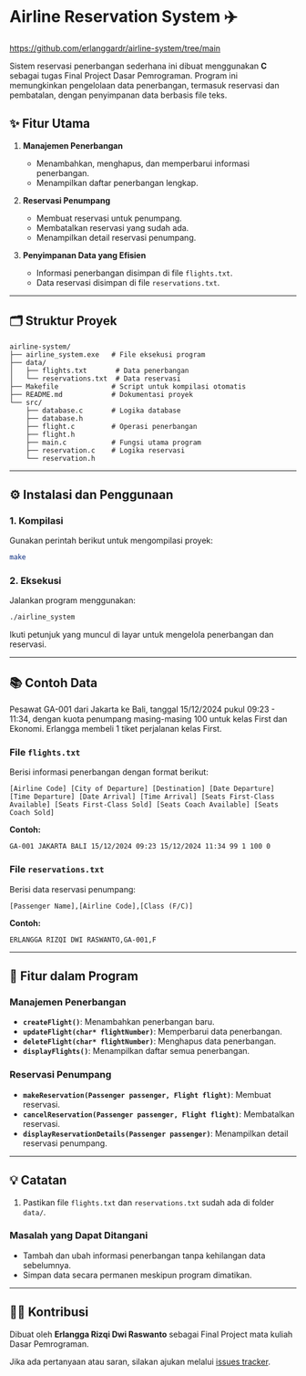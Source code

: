 # Airline Reservation System ✈️  
https://github.com/erlanggardr/airline-system/tree/main

Sistem reservasi penerbangan sederhana ini dibuat menggunakan **C** sebagai tugas Final Project Dasar Pemrograman. Program ini memungkinkan pengelolaan data penerbangan, termasuk reservasi dan pembatalan, dengan penyimpanan data berbasis file teks.  

## ✨ Fitur Utama  

1. **Manajemen Penerbangan**  
   - Menambahkan, menghapus, dan memperbarui informasi penerbangan.  
   - Menampilkan daftar penerbangan lengkap.  

2. **Reservasi Penumpang**  
   - Membuat reservasi untuk penumpang.  
   - Membatalkan reservasi yang sudah ada.  
   - Menampilkan detail reservasi penumpang.  

3. **Penyimpanan Data yang Efisien**  
   - Informasi penerbangan disimpan di file `flights.txt`.  
   - Data reservasi disimpan di file `reservations.txt`.  

---

## 🗂️ Struktur Proyek  

```
airline-system/
├── airline_system.exe   # File eksekusi program
├── data/
│   ├── flights.txt       # Data penerbangan
│   └── reservations.txt  # Data reservasi
├── Makefile             # Script untuk kompilasi otomatis
├── README.md            # Dokumentasi proyek
└── src/
    ├── database.c       # Logika database
    ├── database.h
    ├── flight.c         # Operasi penerbangan
    ├── flight.h
    ├── main.c           # Fungsi utama program
    ├── reservation.c    # Logika reservasi
    └── reservation.h
```  

---

## ⚙️ Instalasi dan Penggunaan  

### 1. Kompilasi  
Gunakan perintah berikut untuk mengompilasi proyek:  

```bash
make
```  

### 2. Eksekusi  
Jalankan program menggunakan:  

```bash
./airline_system
```  

Ikuti petunjuk yang muncul di layar untuk mengelola penerbangan dan reservasi.  

---

## 📚 Contoh Data  

Pesawat GA-001 dari Jakarta ke Bali, tanggal 15/12/2024 pukul 09:23 - 11:34, dengan kuota penumpang masing-masing 100 untuk kelas First dan Ekonomi.
Erlangga membeli 1 tiket perjalanan kelas First.

### File `flights.txt`  
Berisi informasi penerbangan dengan format berikut:  

```plaintext
[Airline Code] [City of Departure] [Destination] [Date Departure] [Time Departure] [Date Arrival] [Time Arrival] [Seats First-Class Available] [Seats First-Class Sold] [Seats Coach Available] [Seats Coach Sold]
```  

**Contoh:**  
```plaintext
GA-001 JAKARTA BALI 15/12/2024 09:23 15/12/2024 11:34 99 1 100 0
```  

### File `reservations.txt`  
Berisi data reservasi penumpang:  
```plaintext
[Passenger Name],[Airline Code],[Class (F/C)]
```  

**Contoh:**  
```plaintext
ERLANGGA RIZQI DWI RASWANTO,GA-001,F
```  

---

## 🚀 Fitur dalam Program  

### Manajemen Penerbangan  
- **`createFlight()`**: Menambahkan penerbangan baru.  
- **`updateFlight(char* flightNumber)`**: Memperbarui data penerbangan.  
- **`deleteFlight(char* flightNumber)`**: Menghapus data penerbangan.  
- **`displayFlights()`**: Menampilkan daftar semua penerbangan.  

### Reservasi Penumpang  
- **`makeReservation(Passenger passenger, Flight flight)`**: Membuat reservasi.  
- **`cancelReservation(Passenger passenger, Flight flight)`**: Membatalkan reservasi.  
- **`displayReservationDetails(Passenger passenger)`**: Menampilkan detail reservasi penumpang.  

---

## 💡 Catatan  

1. Pastikan file `flights.txt` dan `reservations.txt` sudah ada di folder `data/`.  

### Masalah yang Dapat Ditangani  
- Tambah dan ubah informasi penerbangan tanpa kehilangan data sebelumnya.  
- Simpan data secara permanen meskipun program dimatikan.  

---

## 👨‍💻 Kontribusi  

Dibuat oleh **Erlangga Rizqi Dwi Raswanto** sebagai Final Project mata kuliah Dasar Pemrograman.  

Jika ada pertanyaan atau saran, silakan ajukan melalui
<a href='https://github.com/erlanggardr/airline-system/issues'>issues tracker</a>.  
